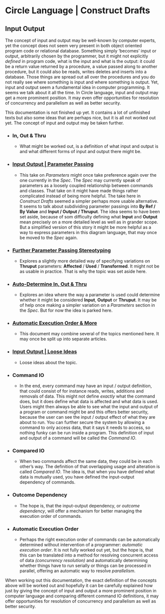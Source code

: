 Circle Language | Construct Drafts
==================================

Input Output
------------

The concept of input and output may be well-known by computer experts, yet the concept does not seem very present in both object oriented program code or relational database. Something simply ‘becomes’ input or output, arbitrarily chosen by the programmer, but it might not explicitly *defined* in program code, what is the input and what is the output: it could be a return value returned by a procedure, a value passed along to another procedure, but it could also be reads, writes deletes and inserts into a database. Those things are spread out all over the procedures and you do not really see where something is input and where something is output. Yet, input and output seem a fundamental idea in computer programming. It seems we talk about it all the time. In Circle language, input and output may get a more prominent position. It may even offer opportunities for resolution of concurrency and parallelism as well as better security.

This documentation is not finished up yet. It contains a lot of unfinished texts but also some ideas that are perhaps nice, but it is all not worked out yet. The concept of input and output may be taken further.

- ### In, Out & Thru

    - What might be worked out, is a definition of what input and output is and what different forms of input and output there might be.

- ### [Input Output | Parameter Passing](https://github.com/jjvanzon/Circle-Language-Spec/blob/master/constructs-drafts/input-output/input-output-parameter-passing.md)

    - This take on *Parameters* might once take preference again over the one currently in the *Spec*. The *Spec* may currently speak of parameters as a loosely coupled relationship between commands and classes. That take on it might have made things rather complicated instead of being more helpful. The take here in *Construct Drafts* seemed a simpler perhaps more usable alternative. It seems to talk about subdividing parameter passings into __By Ref / By Value__ and __Input / Output / Thruput__. The idea seems to have been set aside, because of som difficulty defining what __Input__ and __Output__ mean precisely on a more detailed level as well as in grander scope. But a simplified version of this story it might be more helpful as a way to express parameters in this diagram language, that may once be moved to the *Spec* again.

- ### [Further Parameter Passing Stereotyping](https://github.com/jjvanzon/Circle-Language-Spec/blob/master/constructs-drafts/input-output/further-parameter-passing-stereotyping.md)

    - Explores a slightly more detailed way of specifying variations on __Thruput__ parameters: __Affected__ / __Used__ / __Transformed__. It might not be as usable in practice. That is why the topic was set aside here.

- ### [Auto-Determine In, Out & Thru](https://github.com/jjvanzon/Circle-Language-Spec/blob/master/constructs-drafts/input-output/auto-determine-in-out-thru.md)

    - Explores an idea where the way a parameter is used could determine whether it might be considered __Input__, __Output__ or __Thruput__. It may be of help once making a simpler variation on a *Parameters* section in the *Spec*. But for now the idea is parked here.

- ### [Automatic Execution Order & More](https://github.com/jjvanzon/Circle-Language-Spec/blob/master/constructs-drafts/input-output/automatic-execution-order-and-more.md)

    - This document may combine several of the topics mentioned here. It may once be split up into separate articles.

- ### [Input Output | Loose Ideas](https://github.com/jjvanzon/Circle-Language-Spec/blob/master/constructs-drafts/input-output/input-output-loose-ideas.md)

    - Loose ideas about the topic.

- ### Command IO

    - In the end, every command may have an input / output definition, that could consist of for instance reads, writes, additions and removals of data. This might not define *exactly* what the command does, but it does define what data is affected and what data is used. Users might then always be able to see what the input and output of a program or command might be and this offers better security, because the user can see the input / output effect of what they are about to run. You can further secure the system by allowing a command to only access data, that it says it needs to access, so nothing funky can be run inside a program. This definition of input and output of a command will be called the *Command IO*.

- ### Compared IO

    - When two commands affect the same data, they could be in each other’s way. The definition of that overlapping usage and alteration is called *Compared IO*. The idea is, that when you have defined what data is mutually used, you have defined the input-output dependency of commands.

- ### Outcome Dependency

    - The hope is, that the input-output dependency, or *outcome dependency*, will offer a mechanism for better managing the execution order of commands.

- ### Automatic Execution Order
 
    - Perhaps the right execution order of commands can be automatically determined without intervention of a programmer: *automatic execution order*. It is not fully worked out yet, but the hope is, that this can be translated into a method for resolving concurrent access of data *(concurrency resolution)* and automatically determining whether things have to run serially or things can be processed in parallel, offering an automatic way to resolve *parallelism*.

When working out this documentation, the exact definition of the concepts above will be worked out and hopefully it can be carefully explained how just by giving the concept of input and output a more prominent position in computer language and comparing different command IO definitions, it may offer opportunities for resolution of concurrency and parallelism as well as better security.